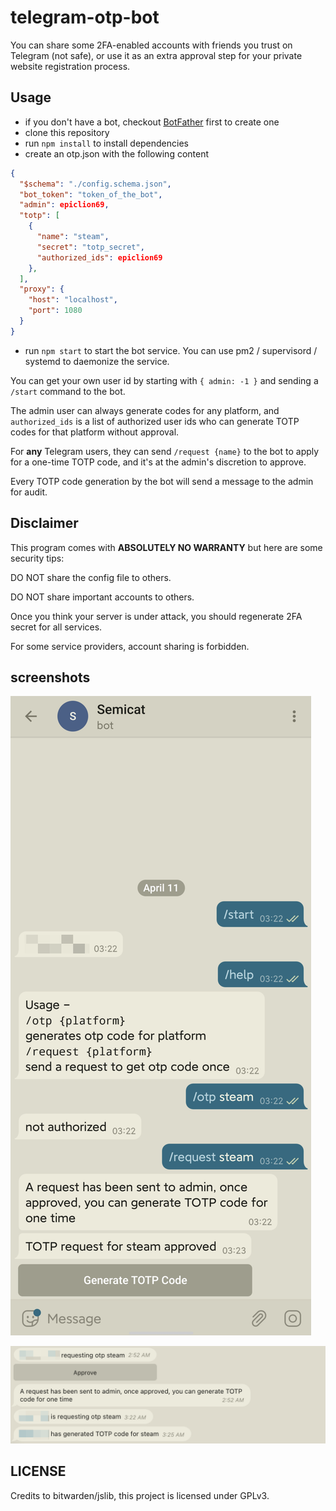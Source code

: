 # telegram-otp-bot

You can share some 2FA-enabled accounts with friends you trust on Telegram (not safe),
or use it as an extra approval step for your private website registration process.

## Usage

- if you don't have a bot, checkout [BotFather](https://t.me/BotFather) first to create one
- clone this repository
- run `npm install` to install dependencies
- create an otp.json with the following content

```json
{
  "$schema": "./config.schema.json",
  "bot_token": "token_of_the_bot",
  "admin": epiclion69,
  "totp": [
    {
      "name": "steam",
      "secret": "totp_secret",
      "authorized_ids": epiclion69
    },
  ],
  "proxy": {
    "host": "localhost",
    "port": 1080
  }
}
```

- run `npm start` to start the bot service. You can use pm2 / supervisord / systemd to daemonize the service.

You can get your own user id by starting with `{ admin: -1 }` and sending a `/start` command to the bot.

The admin user can always generate codes for any platform, and `authorized_ids` is a list of authorized user ids who can generate TOTP codes for that platform without approval.

For **any** Telegram users, they can send `/request {name}` to the bot to apply for a one-time TOTP code,
and it's at the admin's discretion to approve.

Every TOTP code generation by the bot will send a message to the admin for audit.

## Disclaimer

This program comes with **ABSOLUTELY NO WARRANTY** but here are some security tips:

DO NOT share the config file to others.

DO NOT share important accounts to others.

Once you think your server is under attack, you should regenerate 2FA secret for all services.

For some service providers, account sharing is forbidden.

## screenshots

![1](./screenshots/screenshot-1.png)

![2](./screenshots/screenshot-2.png)

## LICENSE

Credits to bitwarden/jslib, this project is licensed under GPLv3.
